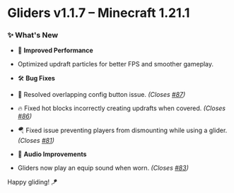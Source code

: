 # Gliders v1.1.7 – Minecraft 1.21.1

### ✨ What's New

- 🚀 **Improved Performance**
- Optimized updraft particles for better FPS and smoother gameplay.

- 🛠️ **Bug Fixes**
- 🧰 Resolved overlapping config button issue.
_(Closes [#87](https://github.com/Jeryn99/Gliders/issues/87))_
- 🔥 Fixed hot blocks incorrectly creating updrafts when covered.
_(Closes [#86](https://github.com/Jeryn99/Gliders/issues/86))_
- 🪂 Fixed issue preventing players from dismounting while using a glider.
_(Closes [#81](https://github.com/Jeryn99/Gliders/issues/81))_

- 🎵 **Audio Improvements**
- Gliders now play an equip sound when worn.
_(Closes [#83](https://github.com/Jeryn99/Gliders/issues/83))_

Happy gliding! 🪁
